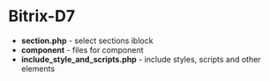 # Bitrix-D7

- __section.php__ - select sections iblock
- __component__ - files for component
- __include_style_and_scripts.php__ - include styles, scripts and other elements
